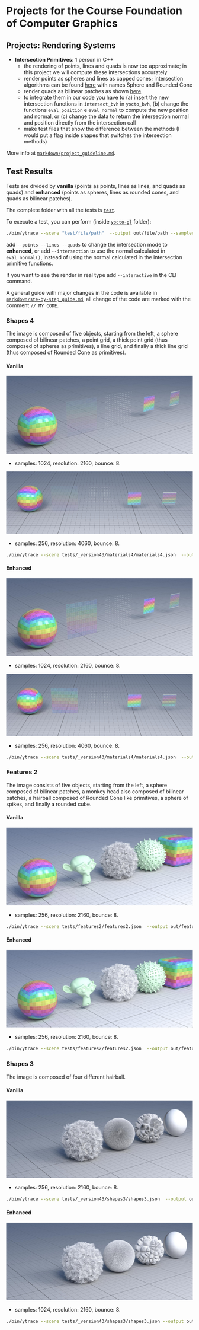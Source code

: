 Projects for the Course Foundation of Computer Graphics
=======================================================


Projects: Rendering Systems
---------------------------

* **Intersection Primitives**: 1 person in C++
  * the rendering of points, lines and quads is now too approximate; in this project we will compute these intersections accurately
  * render points as spheres and lines as capped cones; intersection algorithms can be found [here](https://iquilezles.org/www/articles/intersectors/intersectors.htm) with names Sphere and Rounded Cone
  * render quads as bilinear patches as shown [here](https://research.nvidia.com/publication/2019-03_cool-patches-geometric-approach-raybilinear-patch-intersections)
  * to integrate them in our code you have to (a) insert the new intersection functions in `intersect_bvh` in `yocto_bvh`, (b) change the functions `eval_position` e `eval_normal` to compute the new position and normal, or (c) change the data to return the intersection normal and position directly from the intersection call
  * make test files that show the difference between the methods (I would put a flag inside shapes that switches the intersection methods)

More info at [`markdown/project_guideline.md`](markdown/project_guideline.md).


## Test Results

Tests are divided by **vanilla** (points as points, lines as lines, and quads as quads) and **enhanced** (points as spheres, lines as rounded cones, and quads as bilinear patches).

The complete folder with all the tests is [`test`](test/).

To execute a test, you can perform (inside [`yocto-gl`](yocto-gl/) folder):

```bash
./bin/ytrace --scene "test/file/path"  --output out/file/path --sampler path --samples 256 --resolution 4060 --bounces 8 --camera front
```

add `--points --lines --quads` to change the intersection mode to **enhanced**, or add `--intersection` to use the normal calculated in `eval_normal()`, instead of using the normal calculated in the intersection primitive functions.

If you want to see the render in real type add `--interactive` in the CLI command.

A general guide with major changes in the code is available in [`markdown/ste-by-step_guide.md`](markdown/step-by-step_guide.md), all change of the code are marked with the comment `// MY CODE`.

### Shapes 4 

The image is composed of five objects, starting from the left, a sphere composed of bilinear patches, a point grid, a thick point grid (thus composed of spheres as primitives), a line grid, and finally a thick line grid (thus composed of Rounded Cone as primitives).

#### Vanilla
![shapes4_vanilla.jpg](test/trace_path/yocto_geometry/1024-sample_2160-resolution_8-bounce/shapes4_vanilla.jpg)

- samples: 1024, resolution: 2160, bounce: 8.

![shapes4_vanilla_front.jpg](test/trace_path/yocto_geometry/256-sample_4060-resolution_8-bounce/shapes4_vanilla_front.jpg)

- samples: 256, resolution: 4060, bounce: 8.

```bash
./bin/ytrace --scene tests/_version43/materials4/materials4.json  --output out/materials4_vanilla.jpg --sampler path --samples 256 --resolution 4060 --bounces 8 --camera front
```

#### Enhanced

![shapes4_enhanced.jpg](test/trace_path/yocto_geometry/1024-sample_2160-resolution_8-bounce/shapes4_enhanced.jpg)

- samples: 1024, resolution: 2160, bounce: 8.

![shapes4_enhanced_front.jpg](test/trace_path/yocto_geometry/256-sample_4060-resolution_8-bounce/shapes4_enhanced_front.jpg)

- samples: 256, resolution: 4060, bounce: 8.

```bash
./bin/ytrace --scene tests/_version43/materials4/materials4.json  --output out/materials4_enanched.jpg --sampler path --samples 256 --resolution 4060 --bounces 8 --camera front --point --lines --quads
```


### Features 2

The image consists of five objects, starting from the left, a sphere composed of bilinear patches, a monkey head also composed of bilinear patches, a hairball composed of Rounded Cone like primitives, a sphere of spikes, and finally a rounded cube.

#### Vanilla

![features2_vanilla.jpg](test/trace_path/yocto_geometry/256-sample_2160-resolution_8-bounce/features2_vanilla.jpg)

* samples: 256, resolution: 2160, bounce: 8.

```bash
./bin/ytrace --scene tests/features2/features2.json  --output out/features2_vanilla.jpg --sampler path --samples 256 --resolution 4060 --bounces 8
```

#### Enhanced

![features2_enhanced.jpg](test/trace_path/yocto_geometry/256-sample_2160-resolution_8-bounce/features2_enhanced.jpg)

* samples: 256, resolution: 2160, bounce: 8.

```bash
./bin/ytrace --scene tests/features2/features2.json  --output out/features2_enhanced.jpg --sampler path --samples 256 --resolution 4060 --bounces 8 --camera front --point --lines --quads
```


### Shapes 3
The image is composed of four different hairball.

#### Vanilla

![shapes3_vanilla.jpg](test/trace_path/yocto_geometry/256-sample_2160-resolution_8-bounce/shapes3_vanilla.jpg)

* samples: 256, resolution: 2160, bounce: 8.

```bash
./bin/ytrace --scene tests/_version43/shapes3/shapes3.json  --output out/shapes3_vanilla.jpg --sampler path --samples 256 --resolution 4060 --bounces 8
```

#### Enhanced

![shapes3_enhanced.jpg](test/trace_path/yocto_geometry/256-sample_2160-resolution_8-bounce/shapes3_enhanced.jpg)

* samples: 1024, resolution: 2160, bounce: 8.

```bash
./bin/ytrace --scene tests/_version43/shapes3/shapes3.json --output out/shapes3_enhanced.jpg --sampler path --samples 256 --resolution 4060 --bounces 8 --point --lines --quads
```
